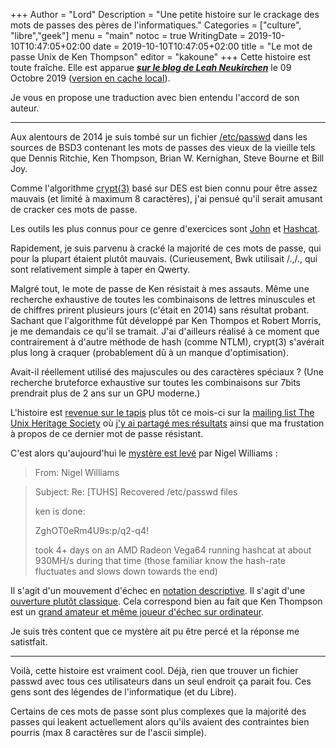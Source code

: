 +++
Author = "Lord"
Description = "Une petite histoire sur le crackage des mots de passes des pères de l'informatiques."
Categories = ["culture", "libre","geek"]
menu = "main"
notoc = true
WritingDate = 2019-10-10T10:47:05+02:00
date = 2019-10-10T10:47:05+02:00
title = "Le mot de passe Unix de Ken Thompson"
editor = "kakoune"
+++
Cette histoire est toute fraîche.
Elle est apparue ***[sur le blog de Leah Neukirchen](https://leahneukirchen.org/blog/archive/2019/10/ken-thompson-s-unix-password.html)*** le 09 Octobre 2019 ([version en cache local](original)).

Je vous en propose une traduction avec bien entendu l'accord de son auteur.

------
Aux alentours de 2014 je suis tombé sur un fichier [/etc/passwd](https://github.com/dspinellis/unix-history-repo/blob/BSD-3-Snapshot-Development/etc/passwd) dans les sources de BSD3 contenant les mots de passes des vieux de la vieille tels que Dennis Ritchie, Ken Thompson, Brian W. Kernighan, Steve Bourne et Bill Joy.

Comme l'algorithme [crypt(3)](https://minnie.tuhs.org/cgi-bin/utree.pl?file=V7/usr/man/man3/crypt.3) basé sur DES est bien connu pour être assez mauvais (et limité à maximum 8 caractères), j'ai pensué qu'il serait amusant de cracker ces mots de passe.

Les outils les plus connus pour ce genre d'exercices sont [John](https://www.openwall.com/john/) et [Hashcat](https://hashcat.net/wiki/).

Rapidement, je suis parvenu à cracké la majorité de ces mots de passe, qui pour la plupart étaient plutôt mauvais.
(Curieusement, Bwk utilisait /.,/., qui sont relativement simple à taper en Qwerty.

Malgré tout, le mote de passe de Ken résistait à mes assauts.
Même une recherche exhaustive de toutes les combinaisons de lettres minuscules et de chiffres prirent plusieurs jours (c'était en 2014) sans résultat probant.
Sachant que l'algorithme fût développé par Ken Thompos et Robert Morris, je me demandais ce qu'il se tramait.
J'ai d'ailleurs réalisé à ce moment que contrairement à d'autre méthode de hash (comme NTLM), crypt(3) s'avérait plus long à craquer (probablement dû à un manque d'optimisation).

Avait-il réellement utilisé des majuscules ou des caractères spéciaux ?
(Une recherche bruteforce exhaustive sur toutes les combinaisons sur 7bits prendrait plus de 2 ans sur un GPU moderne.)

L'histoire est [revenue sur le tapis](https://inbox.vuxu.org/tuhs/tqkjt9nn7p9zgkk9cm9d@localhost/T/#m160f0016894ea471ae02ee9de9a872f2c5f8ee93) plus tôt ce mois-ci sur la [mailing list The Unix Heritage Society](https://www.tuhs.org/) où [j'y ai partagé mes résultats](https://inbox.vuxu.org/tuhs/87bluxpqy0.fsf@vuxu.org/) ainsi que ma frustation à propos de ce dernier mot de passe résistant.

C'est alors qu'aujourd'hui le [mystère est levé](https://inbox.vuxu.org/tuhs/CACCFpdx_6oeyNkgH_5jgfxbxWbZ6VtOXQNKOsonHPF2=747ZOw@mail.gmail.com/) par Nigel Williams :

>From: Nigel Williams

>Subject: Re: [TUHS] Recovered /etc/passwd files
>
>ken is done:
>
>ZghOT0eRm4U9s:p/q2-q4!
>
>took 4+ days on an AMD Radeon Vega64 running hashcat at about 930MH/s
>during that time (those familiar know the hash-rate fluctuates and
>slows down towards the end)

Il s'agit d'un mouvement d'échec en [notation descriptive](https://fr.wikipedia.org/wiki/Notation_descriptive).
Il s'agit d'une [ouverture plutôt classique](https://en.wikibooks.org/wiki/Chess_Opening_Theory/1._d4).
Cela correspond bien au fait que Ken Thompson est un [grand amateur et même joueur d'échec sur ordinateur](https://www.chessprogramming.org/index.php?title=Ken_Thompson).

Je suis très content que ce mystère ait pu être percé et la réponse me satistfait.

------------

Voilà, cette histoire est vraiment cool.
Déjà, rien que trouver un fichier passwd avec tous ces utilisateurs dans un seul endroit ça parait fou.
Ces gens sont des légendes de l'informatique (et du Libre).

Certains de ces mots de passe sont plus complexes que la majorité des passes qui leakent actuellement alors qu'ils avaient des contraintes bien pourris (max 8 caractères sur de l'ascii simple).
